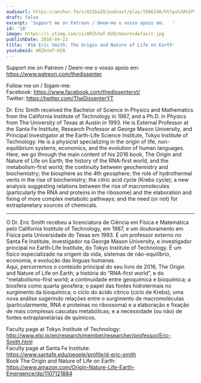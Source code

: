 ```yaml
---
audiourl: https://anchor.fm/s/822ba20/podcast/play/1986248/https%3A%2F%2Fd3ctxlq1ktw2nl.cloudfront.net%2Fproduction%2F2018-11-26%2F7572336-44100-2-3870d96190601.mp3
draft: false
excerpt: 'Support me on Patreon / Deem-me o vosso apoio em:   '
id: '18'
image: https://i.ytimg.com/vi/ARZkYwT-H20/maxresdefault.jpg
publishDate: 2018-04-23
title: '#18 Eric Smith: The Origin and Nature of Life on Earth'
youtubeid: ARZkYwT-H20
---
```

<div class="timelinks">

Support me on Patreon / Deem-me o vosso apoio em:   
https://www.patreon.com/thedissenter

Follow me on / Sigam-me:  
Facebook: https://www.facebook.com/thedissenteryt/  
Twitter: https://twitter.com/TheDissenterYT

Dr. Eric Smith received the Bachelor of Science in Physics and Mathematics from the California Institute of Technology in 1987, and a Ph.D. in Physics from The University of Texas at Austin in 1993. He is External Professor at the Santa Fe Institute, Research Professor at George Mason University, and Principal Investigator at the Earth-Life Science Institute, Tokyo Institute of Technology. He is a physicist specializing in the origin of life, non-equilibrium systems, economics, and the evolution of human languages.  
Here, we go through the main content of his 2016 book, The Origin and Nature of Life on Earth; the history of the RNA-first world, and the metabolism-first world; the continuity between geochemistry and biochemistry; the biosphere as the 4th geosphere; the role of hydrothermal vents in the rise of biochemistry; the citric acid cycle (Krebs cycle); a new analysis suggesting relations between the rise of macromolecules (particularly the RNA and proteins in the ribosome) and the elaboration and fixing of more complex metabolic pathways; and the need (or not) for extraplanetary sources of chemicals.

---

O Dr. Eric Smith recebeu a licenciatura de Ciência em Física e Matemática pelo California Institute of Technology, em 1987, e um doutoramento em Física pela Universidade do Texas em 1993. É um professor externo no Santa Fe Institute, investigador na George Mason University, e investigador principal no Earth-Life Institute, do Tokyo Institute of Technology. É um físico especializado na origem da vida, sistemas de não-equilíbrio, economia, e evolução das línguas humanas.  
Aqui, percorremos o conteúdo principal do seu livro de 2016, The Origin and Nature of Life on Earth; a história do “RNA-first world”, e do “metabolismo-first world; a continuidade entre geoquímica e bioquímica; a biosfera como quarta geosfera; o papel das fontes hidrotermais no surgimento da bioquímica; o ciclo do ácido cítrico (ciclo de Krebs); uma nova análise sugerindo relações entre o surgimento de macromoléculas (particularmente, RNA e proteínas no ribossoma) e a elaboração e fixação de mais complexas cascatas metabólicas; e a necessidade (ou não) de fontes extraplanetárias de químicos.

Faculty page at Tokyo Institute of Technology: http://www.elsi.jp/en/research/member/researcher/professor/Eric-Smith.html  
Faculty page at Santa Fe Institute: https://www.santafe.edu/people/profile/d-eric-smith  
Book The Origin and Nature of Life on Earth: https://www.amazon.com/Origin-Nature-Life-Earth-Emergence/dp/1107121884</div>

